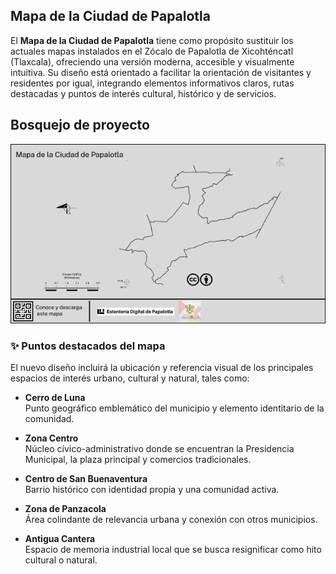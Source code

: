 ## Mapa de la Ciudad de Papalotla

El **Mapa de la Ciudad de Papalotla** tiene como propósito sustituir los actuales mapas instalados en el Zócalo de Papalotla de Xicohténcatl (Tlaxcala), ofreciendo una versión moderna, accesible y visualmente intuitiva. Su diseño está orientado a facilitar la orientación de visitantes y residentes por igual, integrando elementos informativos claros, rutas destacadas y puntos de interés cultural, histórico y de servicios.

## Bosquejo de proyecto
![enter image description here](https://raw.githubusercontent.com/Insielab/Mapa-de-la-Ciudad-de-Papalotla./main/imagenes/Frame%201.png)



### ✨ Puntos destacados del mapa

El nuevo diseño incluirá la ubicación y referencia visual de los principales espacios de interés urbano, cultural y natural, tales como:

-   **Cerro de Luna**  
    Punto geográfico emblemático del municipio y elemento identitario de la comunidad.
    
-   **Zona Centro**  
    Núcleo cívico-administrativo donde se encuentran la Presidencia Municipal, la plaza principal y comercios tradicionales.
    
-   **Centro de San Buenaventura**  
    Barrio histórico con identidad propia y una comunidad activa.
    
-   **Zona de Panzacola**  
    Área colindante de relevancia urbana y conexión con otros municipios.
    
-   **Antigua Cantera**  
    Espacio de memoria industrial local que se busca resignificar como hito cultural o natural.
